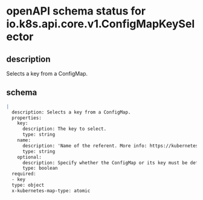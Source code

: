 # openAPI schema status for io.k8s.api.core.v1.ConfigMapKeySelector

## description

Selects a key from a ConfigMap.

## schema

```yaml
|
  description: Selects a key from a ConfigMap.
  properties:
    key:
      description: The key to select.
      type: string
    name:
      description: 'Name of the referent. More info: https://kubernetes.io/docs/concepts/overview/working-with-objects/names/#names'
      type: string
    optional:
      description: Specify whether the ConfigMap or its key must be defined
      type: boolean
  required:
  - key
  type: object
  x-kubernetes-map-type: atomic

```

